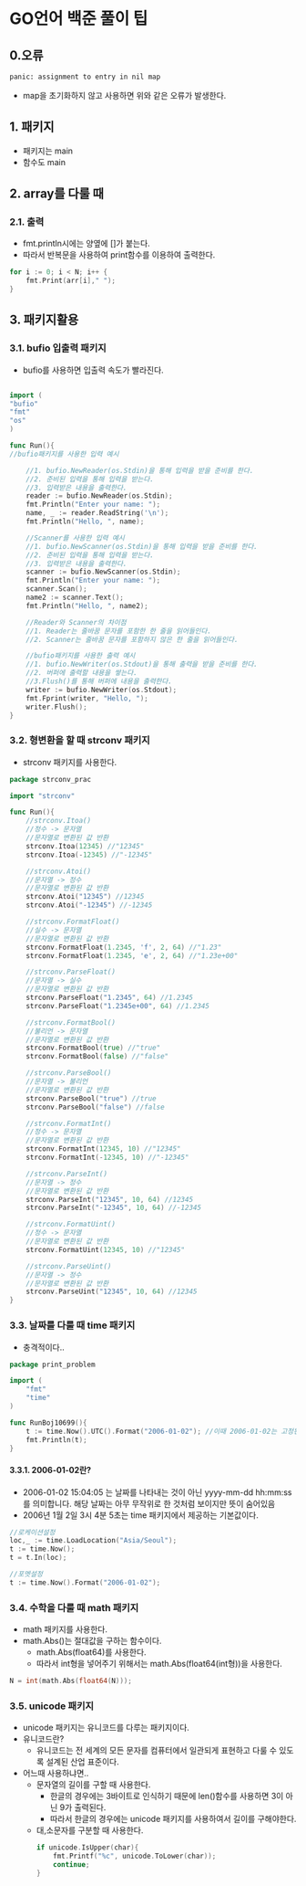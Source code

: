 # GO언어 백준 풀이 팁

## 0.오류

```bash
panic: assignment to entry in nil map
```

- map을 초기화하지 않고 사용하면 위와 같은 오류가 발생한다.

## 1. 패키지

- 패키지는 main
- 함수도 main

## 2. array를 다룰 때

### 2.1. 출력

- fmt.println시에는 양옆에 []가 붙는다.
- 따라서 반복문을 사용하여 print함수를 이용하여 출력한다.

```go
for i := 0; i < N; i++ {
    fmt.Print(arr[i]," ");
}
```

## 3. 패키지활용

### 3.1. bufio 입출력 패키지

- bufio를 사용하면 입출력 속도가 빨라진다.

```go

import (
"bufio"
"fmt"
"os"
)

func Run(){
//bufio패키지를 사용한 입력 예시

    //1. bufio.NewReader(os.Stdin)을 통해 입력을 받을 준비를 한다.
    //2. 준비된 입력을 통해 입력을 받는다.
    //3. 입력받은 내용을 출력한다.
    reader := bufio.NewReader(os.Stdin);
    fmt.Println("Enter your name: ");
    name, _ := reader.ReadString('\n');
    fmt.Println("Hello, ", name);

	//Scanner를 사용한 입력 예시
	//1. bufio.NewScanner(os.Stdin)을 통해 입력을 받을 준비를 한다.
	//2. 준비된 입력을 통해 입력을 받는다.
	//3. 입력받은 내용을 출력한다.
	scanner := bufio.NewScanner(os.Stdin);
	fmt.Println("Enter your name: ");
	scanner.Scan();
	name2 := scanner.Text();
	fmt.Println("Hello, ", name2);

	//Reader와 Scanner의 차이점
	//1. Reader는 줄바꿈 문자를 포함한 한 줄을 읽어들인다.
	//2. Scanner는 줄바꿈 문자를 포함하지 않은 한 줄을 읽어들인다.

    //bufio패키지를 사용한 출력 예시
    //1. bufio.NewWriter(os.Stdout)을 통해 출력을 받을 준비를 한다.
    //2. 버퍼에 출력할 내용을 쌓는다.
    //3.Flush()를 통해 버퍼에 내용을 출력한다.
    writer := bufio.NewWriter(os.Stdout);
    fmt.Fprint(writer, "Hello, ");
    writer.Flush();
}
```

### 3.2. 형변환을 할 때 strconv 패키지

- strconv 패키지를 사용한다.

```go
package strconv_prac

import "strconv"

func Run(){
	//strconv.Itoa()
	//정수 -> 문자열
	//문자열로 변환된 값 반환
	strconv.Itoa(12345) //"12345"
	strconv.Itoa(-12345) //"-12345"

	//strconv.Atoi()
	//문자열 -> 정수
	//문자열로 변환된 값 반환
	strconv.Atoi("12345") //12345
	strconv.Atoi("-12345") //-12345

	//strconv.FormatFloat()
	//실수 -> 문자열
	//문자열로 변환된 값 반환
	strconv.FormatFloat(1.2345, 'f', 2, 64) //"1.23"
	strconv.FormatFloat(1.2345, 'e', 2, 64) //"1.23e+00"

	//strconv.ParseFloat()
	//문자열 -> 실수
	//문자열로 변환된 값 반환
	strconv.ParseFloat("1.2345", 64) //1.2345
	strconv.ParseFloat("1.2345e+00", 64) //1.2345

	//strconv.FormatBool()
	//불리언 -> 문자열
	//문자열로 변환된 값 반환
	strconv.FormatBool(true) //"true"
	strconv.FormatBool(false) //"false"

	//strconv.ParseBool()
	//문자열 -> 불리언
	//문자열로 변환된 값 반환
	strconv.ParseBool("true") //true
	strconv.ParseBool("false") //false

	//strconv.FormatInt()
	//정수 -> 문자열
	//문자열로 변환된 값 반환
	strconv.FormatInt(12345, 10) //"12345"
	strconv.FormatInt(-12345, 10) //"-12345"

	//strconv.ParseInt()
	//문자열 -> 정수
	//문자열로 변환된 값 반환
	strconv.ParseInt("12345", 10, 64) //12345
	strconv.ParseInt("-12345", 10, 64) //-12345

	//strconv.FormatUint()
	//정수 -> 문자열
	//문자열로 변환된 값 반환
	strconv.FormatUint(12345, 10) //"12345"

	//strconv.ParseUint()
	//문자열 -> 정수
	//문자열로 변환된 값 반환
	strconv.ParseUint("12345", 10, 64) //12345
}
```

### 3.3. 날짜를 다룰 때 time 패키지

- 충격적이다..

```go
package print_problem

import (
	"fmt"
	"time"
)

func RunBoj10699(){
	t := time.Now().UTC().Format("2006-01-02"); //이때 2006-01-02는 고정된 값이다.
	fmt.Println(t);
}
```

#### 3.3.1. 2006-01-02란?

- 2006-01-02 15:04:05 는 날짜를 나타내는 것이 아닌 yyyy-mm-dd hh:mm:ss 를 의미합니다. 해당 날짜는 아무 무작위로 한 것처럼 보이지만 뜻이 숨어있음
- 2006년 1월 2일 3시 4분 5초는 time 패키지에서 제공하는 기본값이다.

```go
//로케이션설정
loc,_ := time.LoadLocation("Asia/Seoul");
t := time.Now();
t = t.In(loc);

//포멧설정
t := time.Now().Format("2006-01-02");
```

### 3.4. 수학을 다룰 때 math 패키지

- math 패키지를 사용한다.
- math.Abs()는 절대값을 구하는 함수이다.
  - math.Abs(float64)를 사용한다.
  - 따라서 int형을 넣어주기 위해서는 math.Abs(float64(int형))을 사용한다.

```go
N = int(math.Abs(float64(N)));
```

### 3.5. unicode 패키지

- unicode 패키지는 유니코드를 다루는 패키지이다.
- 유니코드란?
  - 유니코드는 전 세계의 모든 문자를 컴퓨터에서 일관되게 표현하고 다룰 수 있도록 설계된 산업 표준이다.
- 어느때 사용하냐면..
  - 문자열의 길이를 구할 때 사용한다.
    - 한글의 경우에는 3바이트로 인식하기 때문에 len()함수를 사용하면 3이 아닌 9가 출력된다.
    - 따라서 한글의 경우에는 unicode 패키지를 사용하여서 길이를 구해야한다.
  - 대,소문자를 구분할 때 사용한다.
    ```go
    if unicode.IsUpper(char){
    	fmt.Printf("%c", unicode.ToLower(char));
    	continue;
    }
    ```
